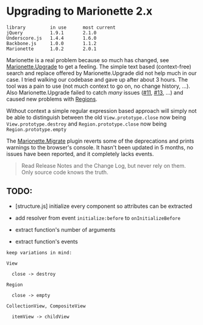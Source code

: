 # Upgrading to Marionette 2.x



```
library         in use      most current
jQuery          1.9.1       2.1.0
Underscore.js   1.4.4       1.6.0
Backbone.js     1.0.0       1.1.2
Marionette      1.0.2       2.0.1
```

Marionette is a real problem because so much has changed, see [Marionette.Upgrade](https://github.com/marionettejs/Marionette.Upgrade) to get a feeling. The simple text based (context-free) search and replace offered by Marionette.Upgrade did not help much in our case. I tried walking our codebase and gave up after about 3 hours. The tool was a pain to use (not much context to go on, no change history, …). Also Marionette.Upgrade failed to catch *many* issues ([#11](https://github.com/marionettejs/Marionette.Upgrade/issues/11), [#13](https://github.com/marionettejs/Marionette.Upgrade/issues/13), …) and caused new problems with [Regions](https://github.com/marionettejs/Marionette.Upgrade/issues/8). 

Without context a simple regular expression based approach will simply not be able to distinguish between the old `View.prototype.close` now being `View.prototype.destroy` and `Region.prototype.close` now being `Region.prototype.empty`

The [Marionette.Migrate](https://github.com/ccamarat/Marionette.Migrate) plugin reverts some of the deprecations and prints warnings to the browser's console. It hasn't been updated in 5 months, no issues have been reported, and it completely lacks events.

> Read Release Notes and the Change Log, but never rely on them. Only source code knows the truth.


## TODO: ##

* [structure.js] initialize every component so attributes can be extracted
* add resolver from event `initialize:before` to `onInitializeBefore`

* extract function's number of arguments
* extract function's events

```
keep variations in mind:

View

  close -> destroy
  
Region

  close -> empty

CollectionView, CompositeView

  itemView -> childView


```
